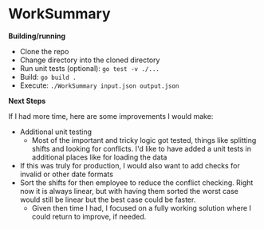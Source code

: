 # WorkSummary

**Building/running**

* Clone the repo
* Change directory into the cloned directory
* Run unit tests (optional): `go test -v ./...`
* Build: `go build .`
* Execute: `./WorkSummary input.json output.json`

**Next Steps**

If I had more time, here are some improvements I would make:
* Additional unit testing
  * Most of the important and tricky logic got tested, things like splitting shifts and looking for conflicts.  I'd like to have added a unit tests in additional places like for loading the data
* If this was truly for production, I would also want to add checks for invalid or other date formats
* Sort the shifts for then employee to reduce the conflict checking. Right now it is always linear, but with having them sorted the worst case would still be linear but the best case could be faster.
  * Given then time I had, I focused on a fully working solution where I could return to improve, if needed.
